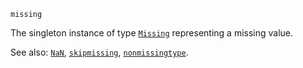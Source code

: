```
missing
```

The singleton instance of type [`Missing`](@ref) representing a missing value.

See also: [`NaN`](@ref), [`skipmissing`](@ref), [`nonmissingtype`](@ref).

